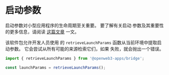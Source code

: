 # 启动参数

启动参数对小型应用程序的生命周期至关重要。 要了解有关启动
参数及其重要性的更多信息，请阅读 [这篇文章](../../platform/launch-parameters.md)
一文。

该软件包允许开发人员使用
的 `retrieveLaunchParams` 函数从当前环境中提取启动参数。 它会尝试从所有可能的来源检索它们，如果
失败，就会抛出一个错误。

```typescript
import { retrieveLaunchParams } from '@openweb3-apps/bridge';

const launchParams = retrieveLaunchParams();
```
